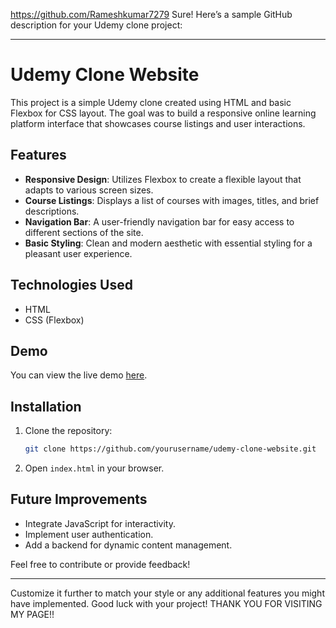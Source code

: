 
https://github.com/Rameshkumar7279
Sure! Here’s a sample GitHub description for your Udemy clone project:

---

# Udemy Clone Website

This project is a simple Udemy clone created using HTML and basic Flexbox for CSS layout. The goal was to build a responsive online learning platform interface that showcases course listings and user interactions.

## Features

- **Responsive Design**: Utilizes Flexbox to create a flexible layout that adapts to various screen sizes.
- **Course Listings**: Displays a list of courses with images, titles, and brief descriptions.
- **Navigation Bar**: A user-friendly navigation bar for easy access to different sections of the site.
- **Basic Styling**: Clean and modern aesthetic with essential styling for a pleasant user experience.

## Technologies Used

- HTML
- CSS (Flexbox)

## Demo

You can view the live demo [here](#).

## Installation

1. Clone the repository:
   ```bash
   git clone https://github.com/yourusername/udemy-clone-website.git
   ```
2. Open `index.html` in your browser.

## Future Improvements

- Integrate JavaScript for interactivity.
- Implement user authentication.
- Add a backend for dynamic content management.

Feel free to contribute or provide feedback!

---

Customize it further to match your style or any additional features you might have implemented. Good luck with your project!
THANK YOU FOR VISITING MY PAGE!!
